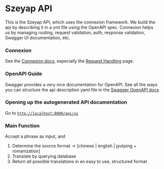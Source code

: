 # Szeyap API

This is the Szeyap API, which uses the connexion framework. We build the api by describing it in a yml file using the OpenAPI spec. Connexion helps us by managing routing, request validation, auth, response validation, Swagger UI documentation, etc.

### Connexion
See the [Connexion docs](https://connexion.readthedocs.io/en/latest/quickstart.html), especially the [Request Handling](https://connexion.readthedocs.io/en/latest/request.html) page.

### OpenAPI Guide
Swagger provides a very nice documentation for OpenAPI. See all the ways you can structure the api description yaml file in the [Swagger OpenAPI docs](https://swagger.io/docs/specification/about/)

### Opening up the autogenerated API documentation
Go to [`http://localhost:8000/api/ui`](http://localhost:8000/api/ui)

### Main Function
Accept a phrase as input, and
1. Determine the source format -> [chinese | english | jyutping + romanization]
2. Translate by querying database 
3. Return all possible translations in an easy to use, structured format
